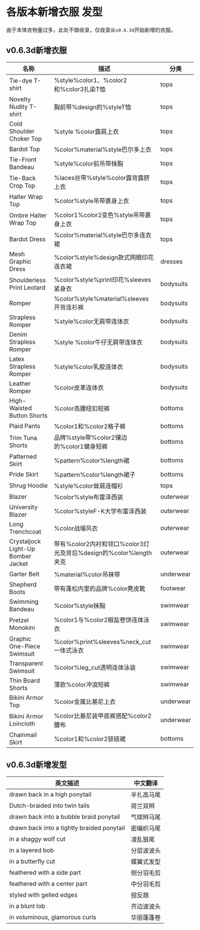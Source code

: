 # 各版本新增衣服 发型

由于本体衣物量过多，此处不做收录，仅收录从`v0.6.3d`开始新增的衣服。


## v0.6.3d新增衣服
| 名称                          | 描述                                                                 | 分类         |
|-------------------------------|--------------------------------------------------------------------|-------------|
| Tie-dye T-shirt               | %style%color1、%color2和%color3扎染T恤                               | tops        |
| Novelty Nudity T-shirt        | 胸前带%design的%styleT恤                                            | tops        |
| Cold Shoulder Choker Top      | %style %color露肩上衣                                               | tops        |
| Bardot Top                    | %color%material%style巴尔多上衣                                     | tops        |
| Tie-Front Bandeau             | %style%color前吊带抹胸                                               | tops        |
| Tie-Back Crop Top             | %laces丝带%style%color露背露脐上衣                                   | tops        |
| Halter Wrap Top               | %color%style吊带裹身上衣                                             | tops        |
| Ombre Halter Wrap Top         | %color1%color2变色%style吊带裹身上衣                                 | tops        |
| Bardot Dress                  | %color%material%style巴尔多连衣裙                                    | tops        |
| Mesh Graphic Dress            | %color%style%design款式网眼印花连衣裙                                | dresses     |
| Shoulderless Print Leotard    | %color%style%print印花%sleeves紧身衣                                 | bodysuits   |
| Romper                        | %color%style%material%sleeves开背连衫裤                              | bodysuits   |
| Strapless Romper              | %style%color无肩带连体衣                                            | bodysuits   |
| Denim Strapless Romper        | %style %color牛仔无肩带连体衣                                        | bodysuits   |
| Latex Strapless Romper        | %style%color乳胶连体衣                                              | bodysuits   |
| Leather Romper                | %color皮革连体衣                                                    | bodysuits   |
| High-Waisted Button Shorts    | %color高腰纽扣短裤                                                  | bottoms     |
| Plaid Pants                  | %color1和%color2格子裤                                             | bottoms     |
| Trim Tuna Shorts             | 品牌%style带%color2镶边的%color1健身短裤                             | bottoms     |
| Patterned Skirt              | %pattern%color%length裙                                             | bottoms     |
| Pride Skirt                  | %pattern%color%length裙子                                           | bottoms     |
| Shrug Hoodie                 | %style%color耸肩连帽衫                                              | tops        |
| Blazer                       | %color%style布雷泽西装                                              | outerwear   |
| University Blazer            | %color%styleF-K大学布雷泽西装                                       | outerwear   |
| Long Trenchcoat             | %color战壕风衣                                                     | outerwear   |
| Crystaljock Light-Up Bomber Jacket | 带有%color2内衬和领口%color3灯光及背后%design的%color%length夹克 | outerwear   |
| Garter Belt                  | %material%color吊袜带                                               | underwear   |
| Shepherd Boots               | 带有蓬松内里的品牌%color麂皮靴                                       | footwear    |
| Swimming Bandeau             | %color%style抹胸                                                   | swimwear    |
| Pretzel Monokini             | %color1与%color2椒盐卷饼连体泳衣                                   | swimwear    |
| Graphic One-Piece Swimsuit   | %color%print%sleeves%neck_cut一体式泳衣                             | swimwear    |
| Transparent Swimsuit         | %color%leg_cut透明连体泳装                                         | swimwear    |
| Thin Board Shorts            | 薄款%color冲浪短裤                                                 | swimwear    |
| Bikini Armor Top             | %color金属比基尼上衣                                               | underwear   |
| Bikini Armor Loincloth       | %color比基尼装甲底裤搭配%color2腰布                                 | underwear   |
| Chainmail Skirt              | %color1和%color2锁链裙                                             | bottoms     |

## v0.6.3d新增发型

| 英文描述                      | 中文翻译        |
|-----------------------------|--------------|
| drawn back in a high ponytail | 半扎高马尾     |
| Dutch-braided into twin tails | 荷兰双辫      |
| drawn back into a bubble braid ponytail | 气球辫马尾   |
| drawn back into a tightly braided ponytail | 密编织马尾   |
| in a shaggy wolf cut           | 凌乱狼尾      |
| in a layered bob             | 分层波波头     |
| in a butterfly cut           | 蝶翼式发型     |
| feathered with a side part     | 侧分羽毛剪     |
| feathered with a center part   | 中分羽毛剪     |
| styled with gelled edges       | 捏反翘        |
| in a blunt lob                 | 齐边波波头     |
| in voluminous, glamorous curls | 华丽蓬蓬卷     |



